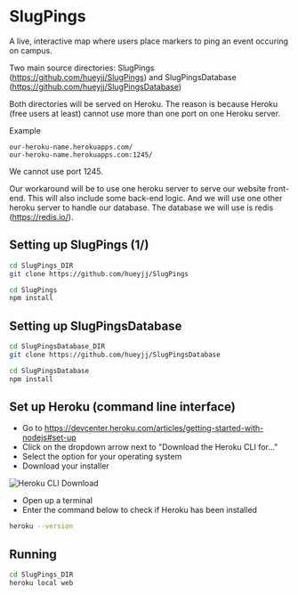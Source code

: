 # SlugPings
A live, interactive map where users place markers to ping an event occuring on campus.

Two main source directories: SlugPings (https://github.com/hueyjj/SlugPings) and SlugPingsDatabase (https://github.com/hueyjj/SlugPingsDatabase)

Both directories will be served on Heroku. The reason is because Heroku (free users at least) cannot use more than one port on one Heroku server.

Example

    our-heroku-name.herokuapps.com/
    our-heroku-name.herokuapps.com:1245/
We cannot use port 1245.

Our workaround will be to use one heroku server to serve our website front-end. This will also include some back-end logic.
And we will use one other heroku server to handle our database. The database we will use is redis (https://redis.io/).

## Setting up SlugPings (1/)
```bash
cd SlugPings_DIR
git clone https://github.com/hueyjj/SlugPings

cd SlugPings
npm install
```

## Setting up SlugPingsDatabase
```bash
cd SlugPingsDatabase_DIR
git clone https://github.com/hueyjj/SlugPingsDatabase

cd SlugPingsDatabase
npm install
```

## Set up Heroku (command line interface)
- Go to https://devcenter.heroku.com/articles/getting-started-with-nodejs#set-up
- Click on the dropdown arrow next to "Download the Heroku CLI for..."
- Select the option for your operating system
- Download your installer

![Heroku CLI Download](https://raw.githubusercontent.com/hueyjj/SlugPings/master/screenshots/HerokuCLI.PNG)

- Open up a terminal
- Enter the command below to check if Heroku has been installed
```bash
heroku --version
```

## Running
```bash
cd SlugPings_DIR
heroku local web
```